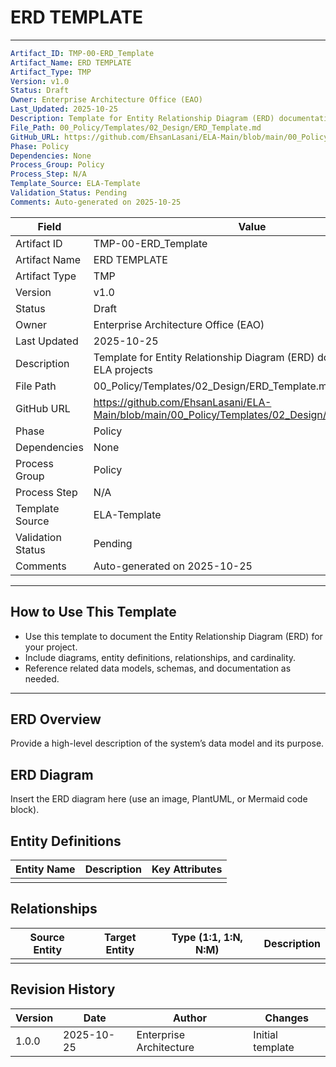# ERD TEMPLATE

---
```yaml
Artifact_ID: TMP-00-ERD_Template
Artifact_Name: ERD TEMPLATE
Artifact_Type: TMP
Version: v1.0
Status: Draft
Owner: Enterprise Architecture Office (EAO)
Last_Updated: 2025-10-25
Description: Template for Entity Relationship Diagram (ERD) documentation in ELA projects
File_Path: 00_Policy/Templates/02_Design/ERD_Template.md
GitHub_URL: https://github.com/EhsanLasani/ELA-Main/blob/main/00_Policy/Templates/02_Design/ERD_Template.md
Phase: Policy
Dependencies: None
Process_Group: Policy
Process_Step: N/A
Template_Source: ELA-Template
Validation_Status: Pending
Comments: Auto-generated on 2025-10-25
```

| **Field**           | **Value**                                                                 |
|---------------------|---------------------------------------------------------------------------|
| Artifact ID         | TMP-00-ERD_Template                                                       |
| Artifact Name       | ERD TEMPLATE                                                              |
| Artifact Type       | TMP                                                                       |
| Version             | v1.0                                                                      |
| Status              | Draft                                                                     |
| Owner               | Enterprise Architecture Office (EAO)                                      |
| Last Updated        | 2025-10-25                                                                |
| Description         | Template for Entity Relationship Diagram (ERD) documentation in ELA projects |
| File Path           | 00_Policy/Templates/02_Design/ERD_Template.md                             |
| GitHub URL          | https://github.com/EhsanLasani/ELA-Main/blob/main/00_Policy/Templates/02_Design/ERD_Template.md |
| Phase               | Policy                                                                    |
| Dependencies        | None                                                                      |
| Process Group       | Policy                                                                    |
| Process Step        | N/A                                                                       |
| Template Source     | ELA-Template                                                              |
| Validation Status   | Pending                                                                   |
| Comments            | Auto-generated on 2025-10-25                                              |

---

## How to Use This Template
- Use this template to document the Entity Relationship Diagram (ERD) for your project.
- Include diagrams, entity definitions, relationships, and cardinality.
- Reference related data models, schemas, and documentation as needed.

---

## ERD Overview
Provide a high-level description of the system’s data model and its purpose.

## ERD Diagram
Insert the ERD diagram here (use an image, PlantUML, or Mermaid code block).

## Entity Definitions
| Entity Name | Description | Key Attributes |
|-------------|-------------|---------------|
|             |             |               |

## Relationships
| Source Entity | Target Entity | Type (1:1, 1:N, N:M) | Description |
|---------------|--------------|----------------------|-------------|
|               |              |                      |             |

## Revision History
| Version | Date       | Author                  | Changes         |
|---------|------------|-------------------------|-----------------|
| 1.0.0   | 2025-10-25 | Enterprise Architecture | Initial template|


